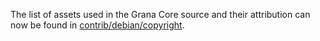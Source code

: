 The list of assets used in the Grana Core source and their attribution can now be found in [contrib/debian/copyright](../contrib/debian/copyright).
